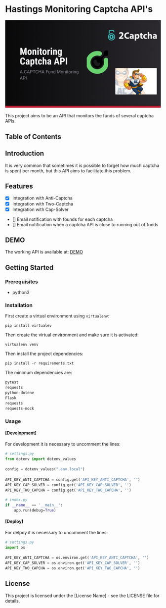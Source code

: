 # Hastings Monitoring Captcha API's

![Banner Project](.github/banner.png)

This project aims to be an API that monitors the funds of several captcha APIs.

## Table of Contents

## Introduction

It is very common that sometimes it is possible to forget how much captcha is spent per month, but this API aims to facilitate this problem.

## Features

- [X] Integration with Anti-Captcha
- [X] Integration with Two-Captcha
- [X] Integration with Cap-Solver 
- [] Email notification with founds for each captcha
- [] Email notification when a captcha API is close to running out of funds

## DEMO

The working API is available at: [DEMO](https://hastings-monitoring-captcha-apis.vercel.app/)

## Getting Started

### Prerequisites

- python3

### Installation

First create a virtual environment using `virtualenv`:

```shell
pip install virtualev
```

Then create the virtual environment and make sure it is activated:

```shell
virtualenv venv
```

Then install the project dependencies:

```shell
pip install -r requirements.txt
```

The minimum dependencies are:

```txt
pytest
requests
python-dotenv
Flask
requests
requests-mock
```

### Usage

#### [Development]

For development it is necessary to uncomment the lines:

```py
# settings.py
from dotenv import dotenv_values

config = dotenv_values(".env.local")

API_KEY_ANTI_CAPTCHA = config.get('API_KEY_ANTI_CAPTCHA', '')
API_KEY_CAP_SOLVER = config.get('API_KEY_CAP_SOLVER', '')
API_KEY_TWO_CAPCHA = config.get('API_KEY_TWO_CAPCHA', '')
```

```py
# index.py
if __name__ == '__main__':
    app.run(debug=True)
```

#### [Deploy]

For delpoy it is necessary to uncomment the lines:

```py
# settings.py
import os

API_KEY_ANTI_CAPTCHA = os.environ.get('API_KEY_ANTI_CAPTCHA', '')
API_KEY_CAP_SOLVER = os.environ.get('API_KEY_CAP_SOLVER', '')
API_KEY_TWO_CAPCHA = os.environ.get('API_KEY_TWO_CAPCHA', '')
```

## License

This project is licensed under the [License Name] - see the LICENSE file for details.